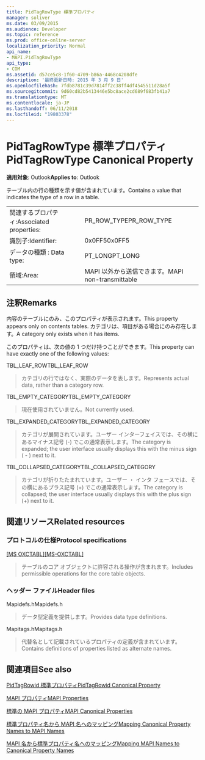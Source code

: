 ```yaml
---
title: PidTagRowType 標準プロパティ
manager: soliver
ms.date: 03/09/2015
ms.audience: Developer
ms.topic: reference
ms.prod: office-online-server
localization_priority: Normal
api_name:
- MAPI.PidTagRowType
api_type:
- COM
ms.assetid: d57ce5c8-1f60-4709-b86a-4468c4208dfe
description: '最終更新日時: 2015 年 3 月 9 日'
ms.openlocfilehash: 7fdb8781c39d7814ff2c38ff4df4545511d28a5f
ms.sourcegitcommit: 9d60cd82b5413446e5bc8ace2cd689f683fb41a7
ms.translationtype: MT
ms.contentlocale: ja-JP
ms.lasthandoff: 06/11/2018
ms.locfileid: "19803378"
---
```

# <a name="pidtagrowtype-canonical-property"></a><span data-ttu-id="dc8a2-103">PidTagRowType 標準プロパティ</span><span class="sxs-lookup"><span data-stu-id="dc8a2-103">PidTagRowType Canonical Property</span></span>

  
  
<span data-ttu-id="dc8a2-104">**適用対象**: Outlook</span><span class="sxs-lookup"><span data-stu-id="dc8a2-104">**Applies to**: Outlook</span></span> 
  
<span data-ttu-id="dc8a2-105">テーブル内の行の種類を示す値が含まれています。</span><span class="sxs-lookup"><span data-stu-id="dc8a2-105">Contains a value that indicates the type of a row in a table.</span></span>
  
|||
|:-----|:-----|
|<span data-ttu-id="dc8a2-106">関連するプロパティ:</span><span class="sxs-lookup"><span data-stu-id="dc8a2-106">Associated properties:</span></span>  <br/> |<span data-ttu-id="dc8a2-107">PR_ROW_TYPE</span><span class="sxs-lookup"><span data-stu-id="dc8a2-107">PR_ROW_TYPE</span></span>  <br/> |
|<span data-ttu-id="dc8a2-108">識別子:</span><span class="sxs-lookup"><span data-stu-id="dc8a2-108">Identifier:</span></span>  <br/> |<span data-ttu-id="dc8a2-109">0x0FF5</span><span class="sxs-lookup"><span data-stu-id="dc8a2-109">0x0FF5</span></span>  <br/> |
|<span data-ttu-id="dc8a2-110">データの種類 : </span><span class="sxs-lookup"><span data-stu-id="dc8a2-110">Data type:</span></span>  <br/> |<span data-ttu-id="dc8a2-111">PT_LONG</span><span class="sxs-lookup"><span data-stu-id="dc8a2-111">PT_LONG</span></span>  <br/> |
|<span data-ttu-id="dc8a2-112">領域:</span><span class="sxs-lookup"><span data-stu-id="dc8a2-112">Area:</span></span>  <br/> |<span data-ttu-id="dc8a2-113">MAPI 以外から送信できます。</span><span class="sxs-lookup"><span data-stu-id="dc8a2-113">MAPI non-transmittable</span></span>  <br/> |
   
## <a name="remarks"></a><span data-ttu-id="dc8a2-114">注釈</span><span class="sxs-lookup"><span data-stu-id="dc8a2-114">Remarks</span></span>

<span data-ttu-id="dc8a2-115">内容のテーブルにのみ、このプロパティが表示されます。</span><span class="sxs-lookup"><span data-stu-id="dc8a2-115">This property appears only on contents tables.</span></span> <span data-ttu-id="dc8a2-116">カテゴリは、項目がある場合にのみ存在します。</span><span class="sxs-lookup"><span data-stu-id="dc8a2-116">A category only exists when it has items.</span></span>
  
<span data-ttu-id="dc8a2-117">このプロパティは、次の値の 1 つだけ持つことができます。</span><span class="sxs-lookup"><span data-stu-id="dc8a2-117">This property can have exactly one of the following values:</span></span>
  
<span data-ttu-id="dc8a2-118">TBL_LEAF_ROW</span><span class="sxs-lookup"><span data-stu-id="dc8a2-118">TBL_LEAF_ROW</span></span> 
  
> <span data-ttu-id="dc8a2-119">カテゴリの行ではなく、実際のデータを表します。</span><span class="sxs-lookup"><span data-stu-id="dc8a2-119">Represents actual data, rather than a category row.</span></span>
    
<span data-ttu-id="dc8a2-120">TBL_EMPTY_CATEGORY</span><span class="sxs-lookup"><span data-stu-id="dc8a2-120">TBL_EMPTY_CATEGORY</span></span> 
  
> <span data-ttu-id="dc8a2-121">現在使用されていません。</span><span class="sxs-lookup"><span data-stu-id="dc8a2-121">Not currently used.</span></span>
    
<span data-ttu-id="dc8a2-122">TBL_EXPANDED_CATEGORY</span><span class="sxs-lookup"><span data-stu-id="dc8a2-122">TBL_EXPANDED_CATEGORY</span></span> 
  
> <span data-ttu-id="dc8a2-123">カテゴリが展開されています。ユーザー インターフェイスでは、その横にあるマイナス記号 (-) でこの通常表示します。</span><span class="sxs-lookup"><span data-stu-id="dc8a2-123">The category is expanded; the user interface usually displays this with the minus sign ( - ) next to it.</span></span>
    
<span data-ttu-id="dc8a2-124">TBL_COLLAPSED_CATEGORY</span><span class="sxs-lookup"><span data-stu-id="dc8a2-124">TBL_COLLAPSED_CATEGORY</span></span> 
  
> <span data-ttu-id="dc8a2-125">カテゴリが折りたたまれています。ユーザー ・ インタ フェースでは、その横にあるプラス記号 (+) でこの通常表示します。</span><span class="sxs-lookup"><span data-stu-id="dc8a2-125">The category is collapsed; the user interface usually displays this with the plus sign (+) next to it.</span></span>
    
## <a name="related-resources"></a><span data-ttu-id="dc8a2-126">関連リソース</span><span class="sxs-lookup"><span data-stu-id="dc8a2-126">Related resources</span></span>

### <a name="protocol-specifications"></a><span data-ttu-id="dc8a2-127">プロトコルの仕様</span><span class="sxs-lookup"><span data-stu-id="dc8a2-127">Protocol specifications</span></span>

<span data-ttu-id="dc8a2-128">[[MS OXCTABL]](http://msdn.microsoft.com/library/d33612dc-36a8-4623-8a26-c156cf8aae4b%28Office.15%29.aspx)</span><span class="sxs-lookup"><span data-stu-id="dc8a2-128">[[MS-OXCTABL]](http://msdn.microsoft.com/library/d33612dc-36a8-4623-8a26-c156cf8aae4b%28Office.15%29.aspx)</span></span>
  
> <span data-ttu-id="dc8a2-129">テーブルのコア オブジェクトに許容される操作が含まれます。</span><span class="sxs-lookup"><span data-stu-id="dc8a2-129">Includes permissible operations for the core table objects.</span></span>
    
### <a name="header-files"></a><span data-ttu-id="dc8a2-130">ヘッダー ファイル</span><span class="sxs-lookup"><span data-stu-id="dc8a2-130">Header files</span></span>

<span data-ttu-id="dc8a2-131">Mapidefs.h</span><span class="sxs-lookup"><span data-stu-id="dc8a2-131">Mapidefs.h</span></span>
  
> <span data-ttu-id="dc8a2-132">データ型定義を提供します。</span><span class="sxs-lookup"><span data-stu-id="dc8a2-132">Provides data type definitions.</span></span>
    
<span data-ttu-id="dc8a2-133">Mapitags.h</span><span class="sxs-lookup"><span data-stu-id="dc8a2-133">Mapitags.h</span></span>
  
> <span data-ttu-id="dc8a2-134">代替名として記載されているプロパティの定義が含まれています。</span><span class="sxs-lookup"><span data-stu-id="dc8a2-134">Contains definitions of properties listed as alternate names.</span></span>
    
## <a name="see-also"></a><span data-ttu-id="dc8a2-135">関連項目</span><span class="sxs-lookup"><span data-stu-id="dc8a2-135">See also</span></span>



[<span data-ttu-id="dc8a2-136">PidTagRowid 標準プロパティ</span><span class="sxs-lookup"><span data-stu-id="dc8a2-136">PidTagRowid Canonical Property</span></span>](pidtagrowid-canonical-property.md)


[<span data-ttu-id="dc8a2-137">MAPI プロパティ</span><span class="sxs-lookup"><span data-stu-id="dc8a2-137">MAPI Properties</span></span>](mapi-properties.md)
  
[<span data-ttu-id="dc8a2-138">標準の MAPI プロパティ</span><span class="sxs-lookup"><span data-stu-id="dc8a2-138">MAPI Canonical Properties</span></span>](mapi-canonical-properties.md)
  
[<span data-ttu-id="dc8a2-139">標準プロパティ名から MAPI 名へのマッピング</span><span class="sxs-lookup"><span data-stu-id="dc8a2-139">Mapping Canonical Property Names to MAPI Names</span></span>](mapping-canonical-property-names-to-mapi-names.md)
  
[<span data-ttu-id="dc8a2-140">MAPI 名から標準プロパティ名へのマッピング</span><span class="sxs-lookup"><span data-stu-id="dc8a2-140">Mapping MAPI Names to Canonical Property Names</span></span>](mapping-mapi-names-to-canonical-property-names.md)

